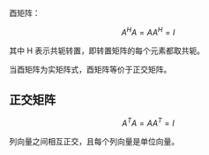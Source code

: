 酉矩阵：

$$A ^ H A = A A ^ H = I$$ 

其中 H 表示共轭转置，即转置矩阵的每个元素都取共轭。

当酉矩阵为实矩阵式，酉矩阵等价于正交矩阵。

## 正交矩阵

$$A ^ T A = A A ^ T = I$$

列向量之间相互正交，且每个列向量是单位向量。


